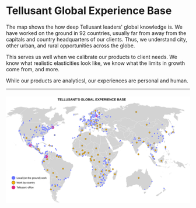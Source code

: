 # Tellusant Global Experience Base  
The map shows the how deep Tellusant leaders' global knowledge is. We have worked on the ground in 92 countries, usually far from away from the capitals and country headquarters of our clients. Thus, we understand city, other urban, and rural opportunities across the globe.

This serves us well when we calibrate our products to client needs. We know what realistic elasticities look like, we know what the limits in growth come from, and more.

While our products are analyticsl, our experiences are personal and human.

---
#### <img  src="assets/svg/tellusant-global-experience-base.svg" alt="Tellusant Global Experience Base">
